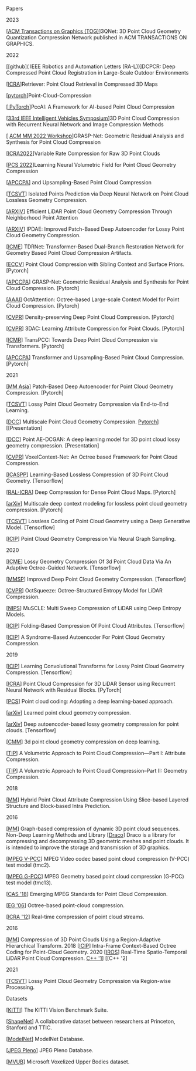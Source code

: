 

Papers

2023

[[ACM Transactions on Graphics (TOG)](https://github.com/Tianxinhuang/3QNet)]3QNet: 3D Point Cloud Geometry Quantization Compression Network published in ACM TRANSACTIONS ON GRAPHICS.

2022

[[github]( IEEE Robotics and Automation Letters (RA-L))]DCPCR: Deep Compressed Point Cloud Registration in Large-Scale Outdoor Environments


[[ICRA](https://github.com/PRBonn/retriever)]Retriever: Point Cloud Retrieval in Compressed 3D Maps

[[pytorch](https://github.com/jkini/Point-Cloud-Compression)]Point-Cloud-Compression

[[ PyTorch](https://github.com/InterDigitalInc/PccAI)]PccAI: A Framework for AI-based Point Cloud Compression

[[33rd IEEE Intelligent Vehicles Symposium](https://github.com/ika-rwth-aachen/Point-Cloud-Compression)]3D Point Cloud Compression with Recurrent Neural Network and Image Compression Methods

[ [ACM MM 2022 Workshop](https://github.com/InterDigitalInc/GRASP-Net)]GRASP-Net: Geometric Residual Analysis and Synthesis for Point Cloud Compression

[[ICRA2022](https://github.com/robotic-vision-lab/Variable-Rate-Compression-For-Raw-3D-Point-Clouds)]Variable Rate Compression for Raw 3D Point Clouds

[[PCS 2022](https://github.com/huzi96/NVFPCC)]Learning Neural Volumetric Field for Point Cloud Geometry Compression

[[APCCPA](https://github.com/arsx958/PCT_PCCTransformer)] and Upsampling-Based Point Cloud Compression

[[TCSVT](https://ieeexplore.ieee.org/abstract/document/9852261)] Isolated Points Prediction via Deep Neural Network on Point Cloud Lossless Geometry Compression.

[[ARXIV](https://arxiv.org/abs/2208.12573)] Efficient LiDAR Point Cloud Geometry Compression Through Neighborhood Point Attention

[[ARXIV](https://arxiv.org/abs/2208.02519)] IPDAE: Improved Patch-Based Deep Autoencoder for Lossy Point Cloud Geometry Compression.

[[ICME](https://ieeexplore.ieee.org/abstract/document/9859853)] TDRNet: Transformer-Based Dual-Branch Restoration Network for Geometry Based Point Cloud Compression Artifacts.

[[ECCV](https://arxiv.org/abs/2205.00760)] Point Cloud Compression with Sibling Context and Surface Priors. [Pytorch]

[[APCCPA](https://arxiv.org/abs/2209.04401)] GRASP-Net: Geometric Residual Analysis and Synthesis for Point Cloud Compression. [Pytorch]

[[AAAI](https://arxiv.org/abs/2202.06028)] OctAttention: Octree-based Large-scale Context Model for Point Cloud Compression. [Pytorch]

[[CVPR](http://arxiv.org/abs/2204.12684)] Density-preserving Deep Point Cloud Compression. [Pytorch]

[[CVPR](https://arxiv.org/abs/2203.09931)] 3DAC: Learning Attribute Compression for Point Clouds. [Pytorch]

[[ICMR](https://dl.acm.org/doi/abs/10.1145/3512527.3531423)] TransPCC: Towards Deep Point Cloud Compression via Transformers. [Pytorch]

[[APCCPA](https://dl.acm.org/doi/abs/10.1145/3552457.3555731)] Transformer and Upsampling-Based Point Cloud Compression. [Pytorch]

2021

[[MM Asia](https://dl.acm.org/doi/abs/10.1145/3469877.3490611)] Patch-Based Deep Autoencoder for Point Cloud Geometry Compression. [Pytorch]

[[TCSVT](https://ieeexplore.ieee.org/document/9321375)] Lossy Point Cloud Geometry Compression via End-to-End Learning.

[[DCC](https://ieeexplore.ieee.org/document/9418789)] Multiscale Point Cloud Geometry Compression. [Pytorch](https://github.com/NJUVISION/PCGCv2)] [[Presentation]

[[DCC](https://ieeexplore.ieee.org/document/9418793)] Point AE-DCGAN: A deep learning model for 3D point cloud lossy geometry compression. [Presentation]

[[CVPR](https://arxiv.org/abs/2105.02158)] VoxelContext-Net: An Octree based Framework for Point Cloud Compression.

[[ICASPP](https://ieeexplore.ieee.org/document/9414763)] Learning-Based Lossless Compression of 3D Point Cloud Geometry. [Tensorflow]

[[RAL-ICRA](https://ieeexplore.ieee.org/document/9354895)] Deep Compression for Dense Point Cloud Maps. [Pytorch]

[[arXiv](https://arxiv.org/abs/2104.09859)] Multiscale deep context modeling for lossless point cloud geometry compression. [Pytorch]

[[TCSVT](https://ieeexplore.ieee.org/abstract/document/9496667)] Lossless Coding of Point Cloud Geometry using a Deep Generative Model. [Tensorflow]

[[ICIP](https://ieeexplore.ieee.org/document/9506631)] Point Cloud Geometry Compression Via Neural Graph Sampling.

2020

[[ICME](https://ieeexplore.ieee.org/document/9102866)] Lossy Geometry Compression Of 3d Point Cloud Data Via An Adaptive Octree-Guided Network. [Tensorflow]

[[MMSP](https://ieeexplore.ieee.org/document/9287077)] Improved Deep Point Cloud Geometry Compression. [Tensorflow]

[[CVPR](https://ieeexplore.ieee.org/document/9157381)] OctSqueeze: Octree-Structured Entropy Model for LiDAR Compression.

[[NIPS](https://arxiv.org/abs/2011.07590)] MuSCLE: Multi Sweep Compression of LiDAR using Deep Entropy Models.

[[ICIP](https://ieeexplore.ieee.org/document/9191180)] Folding-Based Compression Of Point Cloud Attributes. [Tensorflow]

[[ICIP](https://ieeexplore.ieee.org/document/9190647)] A Syndrome-Based Autoencoder For Point Cloud Geometry Compression.

2019

[[ICIP](https://ieeexplore.ieee.org/document/8803413)] Learning Convolutional Transforms for Lossy Point Cloud Geometry Compression. [Tensorflow]

[[ICRA](https://ieeexplore.ieee.org/document/8794264)] Point Cloud Compression for 3D LiDAR Sensor using Recurrent Neural Network with Residual Blocks. [PyTorch]

[[PCS](https://ieeexplore.ieee.org/document/8954537)] Point cloud coding: Adopting a deep learning-based approach.

[[arXiv](https://arxiv.org/abs/1909.12037)] Learned point cloud geometry compression.

[[arXiv](https://arxiv.org/abs/1905.03691)] Deep autoencoder-based lossy geometry compression for point clouds. [Tensorflow]

[[CMM](https://dl.acm.org/doi/10.1145/3343031.3351061)] 3d point cloud geometry compression on deep learning.

[[TIP](https://ieeexplore.ieee.org/document/8676054)] A Volumetric Approach to Point Cloud Compression—Part I: Attribute Compression.

[[TIP](https://ieeexplore.ieee.org/document/8931233)] A Volumetric Approach to Point Cloud Compression–Part II: Geometry Compression.

2018

[[MM](https://dl.acm.org/doi/10.1145/3240508.3240696)] Hybrid Point Cloud Attribute Compression Using Slice-based Layered Structure and Block-based Intra Prediction.

2016

[[MM](https://ieeexplore.ieee.org/document/7405340)] Graph-based compression of dynamic 3D point cloud sequences.
Non-Deep Learning Methods and Library
[[Draco](https://github.com/google/draco)] Draco is a library for compressing and decompressing 3D geometric meshes and point clouds. It is intended to improve the storage and transmission of 3D graphics.

[[MPEG V-PCC](https://github.com/MPEGGroup/mpeg-pcc-tmc2)] MPEG Video codec based point cloud compression (V-PCC) test model (tmc2).

[[MPEG G-PCC](https://github.com/MPEGGroup/mpeg-pcc-tmc13)] MPEG Geometry based point cloud compression (G-PCC) test model (tmc13).

[[CAS '18](https://ieeexplore.ieee.org/document/8571288)] Emerging MPEG Standards for Point Cloud Compression.

[[EG '06](https://dl.acm.org/doi/10.5555/2386388.2386404)] Octree-based point-cloud compression.

[[ICRA '12](https://ieeexplore.ieee.org/document/6224647)] Real-time compression of point cloud streams.

2016

[[MM](https://ieeexplore.ieee.org/document/7482691)] Compression of 3D Point Clouds Using a Region-Adaptive Hierarchical Transform.
2018
[[ICIP](https://ieeexplore.ieee.org/document/8451802)] Intra-Frame Context-Based Octree Coding for Point-Cloud Geometry.
2020
[[IROS](https://ieeexplore.ieee.org/document/9341071)] Real-Time Spatio-Temporal LiDAR Point Cloud Compression. [C++ '1](https://github.com/yaoli1992/LiDAR-Point-Cloud-Compression)] [[C++ '2]

2021

[[TCSVT](https://ieeexplore.ieee.org/abstract/document/9503405)] Lossy Point Cloud Geometry Compression via Region-wise Processing.

Datasets

[[KITTI](http://www.cvlibs.net/datasets/kitti/)] The KITTI Vision Benchmark Suite.

[[ShapeNet](https://shapenet.org/)] A collaborative dataset between researchers at Princeton, Stanford and TTIC.

[[ModelNet](https://modelnet.cs.princeton.edu/)] ModelNet Database.

[[JPEG Pleno](http://plenodb.jpeg.org/)] JPEG Pleno Database.

[[MVUB](http://plenodb.jpeg.org/pc/microsoft/)] Microsoft Voxelized Upper Bodies dataset.
